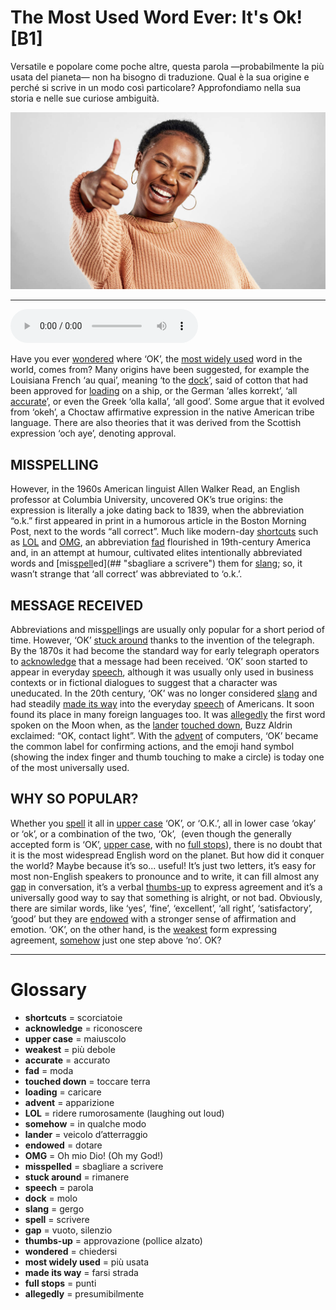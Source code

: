# The Most Used Word Ever: It's Ok!   [B1]

Versatile e popolare come poche altre, questa parola —probabilmente la più usata del pianeta— non ha bisogno di traduzione. Qual è la sua origine e perché si scrive in un modo così particolare? Approfondiamo nella sua storia e nelle sue curiose ambiguità.

![](The%20Most%20Used%20Word%20Ever%20It%27s%20Ok%21.jpg)

--------------

<div>
<audio controls autoplay>
    <source src="https:/raw.githubusercontent.com/dartie/speakup/main/2023-12/The%20Most%20Used%20Word%20Ever%20It%27s%20Ok%21.mp3" type="audio/mpeg">
</audio>
</div>


Have you ever [wondered](## "chiedersi") where ‘OK’, the [most widely used](## "più usata") word in the world, comes from? Many origins have been suggested, for example the Louisiana French ‘au quai’, meaning ‘to the [dock](## "molo")’, said of cotton that had been approved for [loading](## "caricare") on a ship, or the German ‘alles korrekt’, ‘all [accurate](## "accurato")’, or even the Greek ‘olla kalla’, ‘all good’. Some argue that it evolved from ‘okeh’, a Choctaw affirmative expression in the native American tribe language. There are also theories that it was derived from the Scottish expression ‘och aye’, denoting approval.

## MISSPELLING
However, in the 1960s American linguist Allen Walker Read, an English professor at Columbia University, uncovered OK’s true origins: the expression is literally a joke dating back to 1839, when the abbreviation “o.k.” first appeared in print in a humorous article in the Boston Morning Post, next to the words “all correct”. Much like modern-day [shortcuts](## "scorciatoie") such as [LOL](## "ridere rumorosamente (laughing out loud)") and [OMG](## "Oh mio Dio! (Oh my God!)"), an abbreviation [fad](## "moda") flourished in 19th-century America and, in an attempt at humour, cultivated elites intentionally abbreviated words and [mis[spell](## "scrivere")ed](## "sbagliare a scrivere") them for [slang](## "gergo"); so, it wasn’t strange that ‘all correct’ was abbreviated to ‘o.k.’.

## MESSAGE RECEIVED
Abbreviations and mis[spell](## "scrivere")ings are usually only popular for a short period of time. However, ‘OK’ [stuck around](## "rimanere") thanks to the invention of the telegraph. By the 1870s it had become the standard way for early telegraph operators to [acknowledge](## "riconoscere") that a message had been received.
‘OK’ soon started to appear in everyday [speech](## "parola"), although it was usually only used in business contexts or in fictional dialogues to suggest that a character was uneducated.
In the 20th century, ‘OK’ was no longer considered [slang](## "gergo") and had steadily [made its way](## "farsi strada") into the everyday [speech](## "parola") of Americans. It soon found its place in many foreign languages too. It was [allegedly](## "presumibilmente") the first word spoken on the Moon when, as the [lander](## "veicolo d’atterraggio") [touched down](## "toccare terra"), Buzz Aldrin exclaimed: “OK, contact light”. With the [advent](## "apparizione") of computers, ‘OK’ became the common label for confirming actions, and the emoji hand symbol (showing the index finger and thumb touching to make a circle) is today one of the most universally used.

## WHY SO POPULAR?
Whether you [spell](## "scrivere") it all in [upper case](## "maiuscolo") ‘OK’, or ‘O.K.’, all in lower case ‘okay’ or ‘ok’, or a combination of the two, ‘Ok’,  (even though the generally accepted form is ‘OK’, [upper case](## "maiuscolo"), with no [full stops](## "punti")), there is no doubt that it is the most widespread English word on the planet. But how did it conquer the world? Maybe because it’s so... useful! It’s just two letters, it’s easy for most non-English speakers to pronounce and to write, it can fill almost any [gap](## "vuoto, silenzio") in conversation, it’s a verbal [thumbs-up](## "approvazione (pollice alzato)") to express agreement and it’s a universally good way to say that something is alright, or not bad. Obviously, there are similar words, like ‘yes’, ‘fine’, ‘excellent’, ‘all right’, ‘satisfactory’, ‘good’ but they are [endowed](## "dotare") with a stronger sense of affirmation and emotion. ‘OK’, on the other hand, is the [weakest](## "più debole") form expressing agreement, [somehow](## "in qualche modo") just one step above ‘no’. OK?

--------------

<div style = "display:block; clear:both; page-break-after:always;"></div>

# Glossary
* **shortcuts** = scorciatoie
* **acknowledge** = riconoscere
* **upper case** = maiuscolo
* **weakest** = più debole
* **accurate** = accurato
* **fad** = moda
* **touched down** = toccare terra
* **loading** = caricare
* **advent** = apparizione
* **LOL** = ridere rumorosamente (laughing out loud)
* **somehow** = in qualche modo
* **lander** = veicolo d’atterraggio
* **endowed** = dotare
* **OMG** = Oh mio Dio! (Oh my God!)
* **misspelled** = sbagliare a scrivere
* **stuck around** = rimanere
* **speech** = parola
* **dock** = molo
* **slang** = gergo
* **spell** = scrivere
* **gap** = vuoto, silenzio
* **thumbs-up** = approvazione (pollice alzato)
* **wondered** = chiedersi
* **most widely used** = più usata
* **made its way** = farsi strada
* **full stops** = punti
* **allegedly** = presumibilmente

